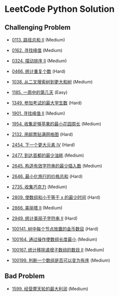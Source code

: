 # LeetCode Python Solution

## Challenging Problem

- [0113. 路径总和 II][link] (Medium)

[link]: https://leetcode.cn/problems/path-sum-ii/

- [0162. 寻找峰值][link] (Medium)

[link]: https://leetcode.cn/problems/find-peak-element/

- [0324. 摆动排序 II][link] (Medium)

[link]: https://leetcode.cn/problems/wiggle-sort-ii/

- [0466. 统计重复个数][link] (Hard)

[link]: https://leetcode.cn/problems/count-the-repetitions/

- [1038. 从二叉搜索树到更大和树][link] (Medium)

[link]: https://leetcode.cn/problems/binary-search-tree-to-greater-sum-tree/

- [1185. 一周中的第几天][link] (Easy)

[link]: https://leetcode.cn/problems/day-of-the-week/

- [1349. 参加考试的最大学生数][link] (Hard)

[link]: https://leetcode.cn/problems/maximum-students-taking-exam/

- [1901. 寻找峰值 II][link] (Medium)

[link]: https://leetcode.cn/problems/find-a-peak-element-ii/

- [1954. 收集足够苹果的最小花园周长][link] (Medium)

[link]: https://leetcode.cn/problems/minimum-garden-perimeter-to-collect-enough-apples/

- [2132. 用邮票贴满网格图][link] (Hard)

[link]: https://leetcode.cn/problems/stamping-the-grid/

- [2454. 下一个更大元素 IV][link] (Hard)

[link]: https://leetcode.cn/problems/next-greater-element-iv/

- [2477. 到达首都的最少油耗][link] (Medium)

[link]: https://leetcode.cn/problems/minimum-fuel-cost-to-report-to-the-capital/

- [2645. 构造有效字符串的最少插入数][link] (Medium)

[link]: https://leetcode.cn/problems/minimum-additions-to-make-valid-string/

- [2646. 最小化旅行的价格总和][link] (Hard)

[link]: https://leetcode.cn/problems/minimize-the-total-price-of-the-trips/

- [2735. 收集巧克力][link] (Medium)

[link]: https://leetcode.cn/problems/collecting-chocolates/

- [2809. 使数组和小于等于 x 的最少时间][link] (Hard)

[link]: https://leetcode.cn/problems/minimum-time-to-make-array-sum-at-most-x/

- [2866. 美丽塔 II][link] (Medium)

[link]: https://leetcode.cn/problems/beautiful-towers-ii/

- [2949. 统计美丽子字符串 II][link] (Hard)

[link]: https://leetcode.cn/contest/weekly-contest-373/problems/count-beautiful-substrings-ii/

- [100141. 树中每个节点放置的金币数目][link] (Hard)

[link]: https://leetcode.cn/contest/biweekly-contest-120/problems/find-number-of-coins-to-place-in-tree-nodes/

- [100164. 通过操作使数组长度最小][link] (Medium)

[link]: https://leetcode.cn/contest/biweekly-contest-122/problems/minimize-length-of-array-using-operations/

- [100167. 统计移除递增子数组的数目 II][link] (Medium)

[link]: https://leetcode.cn/contest/biweekly-contest-120/problems/count-the-number-of-incremovable-subarrays-ii/

- [100199. 判断一个数组是否可以变为有序][link] (Medium)

[link]: https://leetcode.cn/contest/biweekly-contest-122/problems/find-if-array-can-be-sorted/

## Bad Problem

- [1599. 经营摩天轮的最大利润][link] (Medium)

[link]: https://leetcode.cn/problems/maximum-profit-of-operating-a-centennial-wheel/